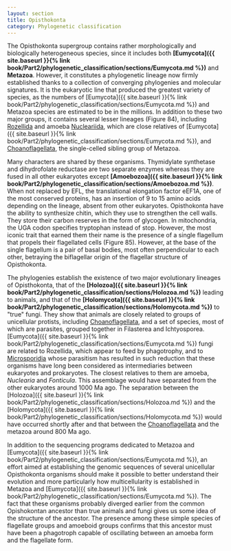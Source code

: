 ```yaml
---
layout: section
title: Opisthokonta
category: Phylogenetic classification
---
```

The Opisthokonta supergroup contains rather morphologically and biologically heterogeneous species, since it includes both **[Eumycota]({{ site.baseurl }}{% link book/Part2/phylogenetic_classification/sections/Eumycota.md %})** and **Metazoa**. However, it constitutes a phylogenetic lineage now firmly established thanks to a collection of converging phylogenies and molecular signatures. It is the eukaryotic line that produced the greatest variety of species, as the numbers of [Eumycota]({{ site.baseurl }}{% link book/Part2/phylogenetic_classification/sections/Eumycota.md %}) and Metazoa species are estimated to be in the millions. In addition to these two major groups, it contains several lesser lineages (Figure 84), including [Rozellida](/Microbial-eukaryotes/book/Part2/phylogenetic_classification/sections/Holomycota.html#rozellida) and amoeba [Nucleariida](/Microbial-eukaryotes/book/Part2/phylogenetic_classification/sections/Holomycota.html#nucleariida), which are close relatives of [Eumycota]({{ site.baseurl }}{% link book/Part2/phylogenetic_classification/sections/Eumycota.md %}), and [Choanoflagellata](/Microbial-eukaryotes/book/Part2/phylogenetic_classification/sections/Holozoa.html#choanoflagellata), the single-celled sibling group of Metazoa.

Many characters are shared by these organisms. Thymidylate synthetase and dihydrofolate reductase are two separate enzymes whereas they are fused in all other eukaryotes except **[Amoebozoa]({{ site.baseurl }}{% link book/Part2/phylogenetic_classification/sections/Amoebozoa.md %})**. When not replaced by EFL, the translational elongation factor eEF1A, one of the most conserved proteins, has an insertion of 9 to 15 amino acids depending on the lineage, absent from other eukaryotes. Opisthokonta have the ability to synthesize chitin, which they use to strengthen the cell walls. They store their carbon reserves in the form of glycogen. In mitochondria, the UGA codon specifies tryptophan instead of stop. However, the most iconic trait that earned them their name is the presence of a single flagellum that propels their flagellated cells (Figure 85). However, at the base of the single flagellum is a pair of basal bodies, most often perpendicular to each other, betraying the biflagellar origin of the flagellar structure of Opisthokonta.

The phylogenies establish the existence of two major evolutionary lineages of Opisthokonta, that of the **[Holozoa]({{ site.baseurl }}{% link book/Part2/phylogenetic_classification/sections/Holozoa.md %})** leading to animals, and that of the **[Holomycota]({{ site.baseurl }}{% link book/Part2/phylogenetic_classification/sections/Holomycota.md %})** to "true" fungi. They show that animals are closely related to groups of unicellular protists, including [Choanoflagellata](/Microbial-eukaryotes/book/Part2/phylogenetic_classification/sections/Holozoa.html#choanoflagellata), and a set of species, most of which are parasites, grouped together in Filasterea and Ichtyosporea. [Eumycota]({{ site.baseurl }}{% link book/Part2/phylogenetic_classification/sections/Eumycota.md %}) fungi are related to Rozellida, which appear to feed by phagotrophy, and to [Microsporidia](/Microbial-eukaryotes/book/Part2/phylogenetic_classification/sections/Holomycota.html#microsporidia) whose parasitism has resulted in such reduction that these organisms have long been considered as intermediaries between eukaryotes and prokaryotes. The closest relatives to them are amoeba, _Nuclearia_ and _Fonticula_. This assemblage would have separated from the other eukaryotes around 1000 Ma ago. The separation between the [Holozoa]({{ site.baseurl }}{% link book/Part2/phylogenetic_classification/sections/Holozoa.md %}) and the [Holomycota]({{ site.baseurl }}{% link book/Part2/phylogenetic_classification/sections/Holomycota.md %}) would have occurred shortly after and that between the [Choanoflagellata](/Microbial-eukaryotes/book/Part2/phylogenetic_classification/sections/Holozoa.html#choanoflagellata) and the metazoa around 800 Ma ago.

In addition to the sequencing programs dedicated to Metazoa and [Eumycota]({{ site.baseurl }}{% link book/Part2/phylogenetic_classification/sections/Eumycota.md %}), an effort aimed at establishing the genomic sequences of several unicellular Opisthokonta organisms should make it possible to better understand their evolution and more particularly how multicellularity is established in Metazoa and [Eumycota]({{ site.baseurl }}{% link book/Part2/phylogenetic_classification/sections/Eumycota.md %}). The fact that these organisms probably diverged earlier from the common Opishokontan ancestor than true animals and fungi gives us some idea of the structure of the ancestor. The presence among these simple species of flagellate groups and amoeboid groups confirms that this ancestor must have been a phagotroph capable of oscillating between an amoeba form and the flagellate form.
